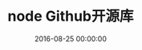 ---
title: node Github开源库
categories:
  - node
tags:
  - node
  - github
  - 开源
  - nodejs
  - js
date: 2016-08-25 00:00:00
layout: post_github
data_github: [
	{
		keywords: [node],
		projects: [
			{
				user: "nodejs",
				repo: "node",
				description: "Node.js JavaScript runtime ✨🐢🚀✨ https://nodejs.org",
				wiki: [
					{
						title: "runoob.com",
						link: "http://www.runoob.com/nodejs/nodejs-tutorial.html"
					},
          {
            title: "node-deploy-practice",
            link: "http://i5ting.github.io/node-deploy-practice/#107"
          },
				],
			},
			{
				user: "creationix",
				repo: "nvm",
				description: "node版本控制器",
			},
			{
				user: "socketio",
				repo: "socket.io",
				description: "node实现WebSockets",
			}
		]
	},
	{
		keywords: [框架],
		projects: [
			{
				user: "expressjs",
				repo: "express",
				description: "web framework for node.",
				wiki: [
					{
						title: "中文官网",
						link: "http://www.expressjs.com.cn/"
					},
				],
			},
			{
				user: "sahat",
				repo: "hackathon-starter",
				description: "NodeJS Web开发脚手架",
				wiki: [
					{
						title: "github主页翻译",
						link: "http://idlelife.org/archives/491"
					},
				],
			},
			{
				user: "balderdashy",
				repo: "sails",
				description: "express升级版,Sails is built on Node.js, Connect, Express, and Socket.io.",
				wiki: [
					{
						title: "Node 框架之sails",
						link: "https://cnodejs.org/topic/555c3c82e684c4c8088a0ca1"
					},
					{
						title: "为什么使用Sails？",
						link: "https://cnodejs.org/topic/553c7b4a1a6e36a27780ee65"
					},
					{
						title: "利用Sails.js+MongoDB开发博客系统",
						link: "http://yoyoyohamapi.me/categories/%E5%88%A9%E7%94%A8Sails-js-MongoDB%E5%BC%80%E5%8F%91%E5%8D%9A%E5%AE%A2%E7%B3%BB%E7%BB%9F/"
					},
					{
						title: "Demo",
						link: "https://github.com/irlnathan/activityoverlord20"
					},
				],
			},
      {
        user: "meteor",
        repo: "meteor",
        description: "Meteor 是一个构建在 Node.js 之上的平台，用来开发实时网页程序。Meteor 位于程序数据库和用户界面之间，保持二者之间的数据同步更新。",
        wiki: [
          {
            title: "为什么是Meteor",
            link: "http://tchen.me/posts/2012-12-16-why-meteor.html"
          },
          {
            title: "Meteor基础入门",
            link: "http://tchen.me/posts/2012-12-21-meteor-basics.html"
          },
          {
            title: "Meteor.js 是什么？",
            link: "https://www.zhihu.com/question/20296322"
          },
          {
            title: "Discover Meteor 中文版",
            link: "http://zh.discovermeteor.com/"
          },
          {
            title: "Meteor 中文文档",
            link: "http://docs.meteorhub.org/"
          },
          {
            title: "M1 Meteor Hybrid Development - iOS",
            link: "https://zhuanlan.zhihu.com/p/20441825?columnSlug=computercoil"
          },
          {
            title: "M2 Meteor Hybrid Development - iOS - 2",
            link: "https://zhuanlan.zhihu.com/p/20447236"
          },
        ],
      },
		]
	},
	{
		keywords: [服务器],
		projects: [
			{
				user: "Unitech",
				repo: "pm2",
				description: "node的负载均衡部署，pm2是Node.js下的生产环境进程管理工具，就是我们常说的进程守护工具。 可以用来在生产环境中进行自动重启、日志记录、错误预警等等",
				wiki: [
					{
						title: "使用PM2将Node.js的集群变得更加容易",
						link: "http://www.cnblogs.com/jaxu/p/5193643.html"
					},
          {
            title: "使用pm2管理Node.js应用",
            link: "http://harttle.com/2016/09/07/pm2-express.html"
          },
				],
			},
      {
        user: "foreverjs",
        repo: "forever",
        description: "forever可以看做是一个nodejs的守护进程，能够启动，停止，重启我们的app应用。(建议使用PM2)",
        wiki: [
          {
            title: "node js 进程守护神forever",
            link: "http://blog.csdn.net/jbboy/article/details/35281225"
          },
        ],
      },
			{
				user: "remy",
				repo: "nodemon",
				description: "代码改动时自动重启Node.js服务",
			},
		]
	},
	{
		keywords: [debug],
		projects: [
			{
				user: "node-inspector",
				repo: "node-inspector",
				description: "基于Chrome开发者工具的Node.js调试器",
			},
		]
	},
  {
    keywords: [工具],
    projects: [
      {
        user: "bower",
        repo: "bower",
        description: "包,代码管理工具",
        imgs: [
          "https://camo.githubusercontent.com/8a2024183152023c85dc7124365c1afb721450a4/687474703a2f2f626f7765722e696f2f696d672f626f7765722d6c6f676f2e706e67",
        ]
      },
      {
        user: "gruntjs",
        repo: "grunt",
        description: "一句话：自动化。对于需要反复重复的任务，例如压缩（minification）、编译、单元测试、linting等，自动化工具可以减轻你的劳动，简化你的工作。当你在 Gruntfile 文件正确配置好了任务，任务运行器就会自动帮你或你的小组完成大部分无聊的工作。",
        imgs: [
          "https://camo.githubusercontent.com/39242419c60a53e1f3cecdeecb2460acce47366f/687474703a2f2f6772756e746a732e636f6d2f696d672f6772756e742d6c6f676f2d6e6f2d776f72646d61726b2e737667",
        ],
        wiki: [
          {
            title: "中文官网",
            link: "http://www.gruntjs.net/"
          }
        ],
      },
      {
        user: "webpack",
        repo: "webpack",
        description: "WebPack可以看做是模块打包机：它做的事情是，分析你的项目结构，找到JavaScript模块以及其它的一些浏览器不能直接运行的拓展语言（Scss，TypeScript等），并将其打包为合适的格式以供浏览器使用。",
        imgs: [
          "https://camo.githubusercontent.com/ebc085019011ababb0d35024824304831c7dc72a/68747470733a2f2f7765627061636b2e6769746875622e696f2f6173736574732f6c6f676f2e706e67",
        ],
        wiki: [
          {
            title: "入门Webpack，看这篇就够了",
            link: "http://www.jianshu.com/p/42e11515c10f#"
          },
          {
            title: "一小时包教会 —— webpack 入门指南",
            link: "http://www.w2bc.com/Article/50764"
          },
        ],
      }
    ]
  },
  {
    keywords: [桌面应用],
    projects: [
      {
        user: "nwjs",
        repo: "nw.js",
        description: "使用Node.js开发桌面级跨平台应用",
      },
      {
        user: "electron",
        repo: "electron",
        description: "搭建跨平台桌面应用，仅仅使用JavaScript,HTML以及CSS",
      },
    ]
  },
	{
		keywords: [其他],
		projects: [
			{
				user: "bluesmoon",
				repo: "node-geoip",
				description: "根据IP地址库的地理位置定位",
			}
		]
	}
]
---